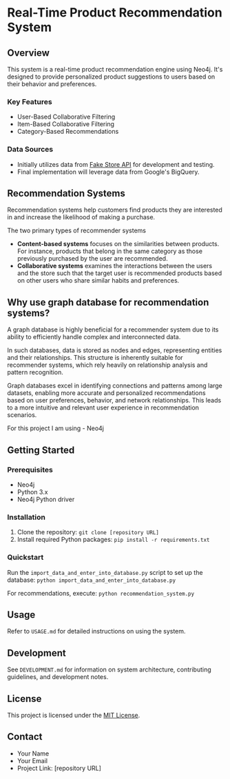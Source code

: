 <!--
## Dataset

The project utilizes the Google merchandise store dataset, available through BigQuery. This dataset encompasses a range of e-commerce information, including:

- **Visitor Session Data**: Details of store visitors' sessions, capturing user interactions.
- **Product Information**: Data on various products, including prices and categories, providing insights into product diversity.
- **User-Product Interactions**: Relationships between users and products, like session durations on specific product pages, offering a nuanced view of user engagement.

This rich dataset forms the backbone of the product recommendation system, enabling detailed analysis and modeling of user behavior and product preferences.
-->
# Real-Time Product Recommendation System

## Overview
This system is a real-time product recommendation engine using Neo4j. It's designed to provide personalized product suggestions to users based on their behavior and preferences.

### Key Features
- User-Based Collaborative Filtering
- Item-Based Collaborative Filtering
- Category-Based Recommendations

### Data Sources
- Initially utilizes data from [Fake Store API](https://fakestoreapi.com) for development and testing.
- Final implementation will leverage data from Google's BigQuery.

## Recommendation Systems

Recommendation systems help customers find products they are interested in and increase the likelihood of making a purchase.

The two primary types of recommender systems
- **Content-based systems** focuses on the similarities between products. For instance, products that belong in the same category as those previously purchased by the user are recommended. 
- **Collaborative systems** examines the interactions between the users and the store such that the target user is recommended products based on other users who share similar habits and preferences.

## Why use graph database for recommendation systems?

A graph database is highly beneficial for a recommender system due to its ability to efficiently handle complex and interconnected data. 

In such databases, data is stored as nodes and edges, representing entities and their relationships. This structure is inherently suitable for recommender systems, which rely heavily on relationship analysis and pattern recognition. 

Graph databases excel in identifying connections and patterns among large datasets, enabling more accurate and personalized recommendations based on user preferences, behavior, and network relationships. This leads to a more intuitive and relevant user experience in recommendation scenarios.

For this project I am using - Neo4j

## Getting Started

### Prerequisites
- Neo4j
- Python 3.x
- Neo4j Python driver

### Installation
1. Clone the repository:
    ```git clone [repository URL]```
2. Install required Python packages:
    ```pip install -r requirements.txt```


### Quickstart
Run the `import_data_and_enter_into_database.py` script to set up the database:
    ```python import_data_and_enter_into_database.py```

For recommendations, execute:
    ```python recommendation_system.py```


## Usage
Refer to `USAGE.md` for detailed instructions on using the system.

## Development
See `DEVELOPMENT.md` for information on system architecture, contributing guidelines, and development notes.

## License
This project is licensed under the [MIT License](LICENSE.md).

## Contact
- Your Name
- Your Email
- Project Link: [repository URL]
